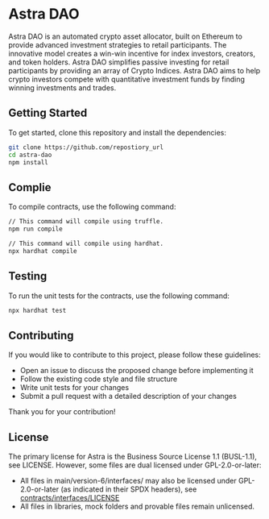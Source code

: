 # Astra DAO

Astra DAO is an automated crypto asset allocator, built on Ethereum to provide advanced investment strategies to retail participants. The innovative model creates a win-win incentive for index investors, creators, and token holders. Astra DAO simplifies passive investing for retail participants by providing an array of Crypto Indices. Astra DAO aims to help crypto investors compete with quantitative investment funds by finding winning investments and trades.
## Getting Started

To get started, clone this repository and install the dependencies:

```bash
git clone https://github.com/repostiory_url
cd astra-dao
npm install
```

## Complie
To compile contracts, use the following command:

```bash
// This command will compile using truffle.
npm run compile

// This command will compile using hardhat.
npx hardhat compile
```

## Testing
To run the unit tests for the contracts, use the following command:

```bash
npx hardhat test
```

## Contributing

If you would like to contribute to this project, please follow these guidelines:

- Open an issue to discuss the proposed change before implementing it
 - Follow the existing code style and file structure
 - Write unit tests for your changes
 - Submit a pull request with a detailed description of your changes

Thank you for your contribution!

## License
The primary license for Astra is the Business Source License 1.1 (BUSL-1.1), see LICENSE. However, some files are dual licensed under GPL-2.0-or-later:

- All files in main/version-6/interfaces/ may also be licensed under GPL-2.0-or-later (as indicated in their SPDX headers), see [contracts/interfaces/LICENSE](https://github.com/astradao/astra-private/main/license-upgrade/astra-smartcontracts/LICENSE)
- All files in libraries, mock folders and provable files remain unlicensed.